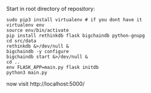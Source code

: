 Start in root directory of repository:

```
sudo pip3 install virtualenv # if you dont have it
virtualenv env
source env/bin/activate
pip install rethinkdb flask bigchaindb python-gnupg
cd src/data
rethinkdb &>/dev/null &
bigchaindb -y configure
bigchaindb start &>/dev/null &
cd ..
env FLASK_APP=main.py flask initdb
python3 main.py
```
now visit http://localhost:5000/
